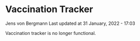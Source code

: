 Vaccination Tracker
================
Jens von Bergmann
Last updated at 31 January, 2022 - 17:03

Vaccination tracker is no longer functional.
